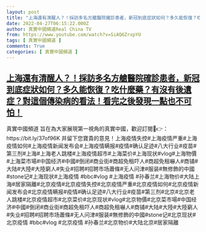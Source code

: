 ```yaml
---
layout: post
title: "上海還有清醒人？！採訪多名方艙醫院確診患者，新冠到底症狀如何？多久能恢復？吃什麼藥？有沒有後遺症？對這個傳染病的看法！看完之後發現一點也不可怕！"
date: 2022-04-27T06:15:22.000Z
author: 真實中國頻道Real China TV
from: https://www.youtube.com/watch?v=SiAQ6ZrxpYU
tags: [ 真實中國頻道 ]
comments: True
categories: [ 真實中國頻道 ]
---
```

<!--1651040122000-->
[上海還有清醒人？！採訪多名方艙醫院確診患者，新冠到底症狀如何？多久能恢復？吃什麼藥？有沒有後遺症？對這個傳染病的看法！看完之後發現一點也不可怕！](https://www.youtube.com/watch?v=SiAQ6ZrxpYU)
------

<div>
真實中國頻道 旨在為大家展現第一視角的真實中國，歡迎訂閱💖👉：https://bit.ly/37of96K  并留下您寶貴的意見！上海疫情失控#上海疫情严重#上海疫情如何#上海疫情新闻发布会#上海疫情瞒报#疫情#确认足迹#八大行业#疫苗#第三剂#上海#上海老人跳楼#上海疫情超市#上海菜价#上海现状#vlog#上海物價#上海菜市場#中国经济#中國#倒闭#商业街#商超免租吓人#商超免租嚇人#商铺#大陆#大陸#大陸窮人#失业#招聘#招聘市场蕭條#无人问津#服装#無修飾的中國#stone记#上海现状#上海疫情 #bbc#vlog #上海疫情 #孙春兰#上海物价#大陆上海#居家隔離#北京疫情#北京疫情失控#北京疫情严重#北京疫情如何#北京疫情新闻发布会#北京疫情瞒报#疫情#确认足迹#八大行业#疫苗#第三剂#北京#北京老人跳楼#北京疫情超市#北京菜价#北京现状#vlog#北京物價#北京菜市場#中国经济#中國#倒闭#商业街#商超免租吓人#商超免租嚇人#商铺#大陆#大陸#大陸窮人#失业#招聘#招聘市场蕭條#无人问津#服装#無修飾的中國#stone记#北京现状#北京疫情 #bbc#vlog #北京疫情 #孙春兰#北京物价#大陆北京#居家隔離
</div>
